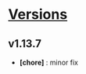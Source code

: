 # [Versions](https://github.com/Tracktor/react-utils/releases)

## v1.13.7
- **[chore]** : minor fix
